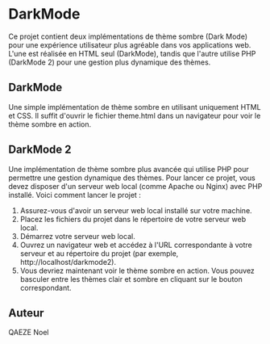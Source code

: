# DarkMode

Ce projet contient deux implémentations de thème sombre (Dark Mode) pour une expérience utilisateur plus agréable dans vos applications web. L'une est réalisée en HTML seul (DarkMode), tandis que l'autre utilise PHP (DarkMode 2) pour une gestion plus dynamique des thèmes.

## DarkMode

Une simple implémentation de thème sombre en utilisant uniquement HTML et CSS. Il suffit d'ouvrir le fichier theme.html dans un navigateur pour voir le thème sombre en action.

## DarkMode 2

Une implémentation de thème sombre plus avancée qui utilise PHP pour permettre une gestion dynamique des thèmes. Pour lancer ce projet, vous devez disposer d'un serveur web local (comme Apache ou Nginx) avec PHP installé. Voici comment lancer le projet :

 1. Assurez-vous d'avoir un serveur web local installé sur votre machine.
 2. Placez les fichiers du projet dans le répertoire de votre serveur web local.
 3. Démarrez votre serveur web local.
 4. Ouvrez un navigateur web et accédez à l'URL correspondante à votre serveur et au répertoire du projet (par exemple, http://localhost/darkmode2).
 5. Vous devriez maintenant voir le thème sombre en action. Vous pouvez basculer entre les thèmes clair et sombre en cliquant sur le bouton correspondant.

## Auteur

QAEZE Noel
